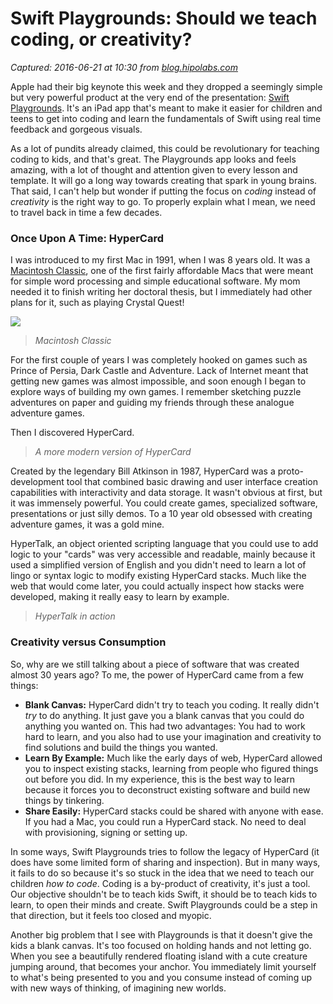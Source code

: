 # Swift Playgrounds: Should we teach coding, or creativity?

_Captured: 2016-06-21 at 10:30 from [blog.hipolabs.com](https://blog.hipolabs.com/swift-playgrounds-should-we-teach-coding-or-creativity-3dcc6a288816#.ij6zyf7n1)_

Apple had their big keynote this week and they dropped a seemingly simple but very powerful product at the very end of the presentation: [Swift Playgrounds](http://www.apple.com/swift/playgrounds/). It's an iPad app that's meant to make it easier for children and teens to get into coding and learn the fundamentals of Swift using real time feedback and gorgeous visuals.

As a lot of pundits already claimed, this could be revolutionary for teaching coding to kids, and that's great. The Playgrounds app looks and feels amazing, with a lot of thought and attention given to every lesson and template. It will go a long way towards creating that spark in young brains. That said, I can't help but wonder if putting the focus on _coding_ instead of _creativity_ is the right way to go. To properly explain what I mean, we need to travel back in time a few decades.

### Once Upon A Time: HyperCard

I was introduced to my first Mac in 1991, when I was 8 years old. It was a [Macintosh Classic](https://en.wikipedia.org/wiki/Macintosh_Classic), one of the first fairly affordable Macs that were meant for simple word processing and simple educational software. My mom needed it to finish writing her doctoral thesis, but I immediately had other plans for it, such as playing Crystal Quest!

![](https://cdn-images-1.medium.com/max/800/0*AvLP3-oPb-fVEun_.)

> _Macintosh Classic_

For the first couple of years I was completely hooked on games such as Prince of Persia, Dark Castle and Adventure. Lack of Internet meant that getting new games was almost impossible, and soon enough I began to explore ways of building my own games. I remember sketching puzzle adventures on paper and guiding my friends through these analogue adventure games.

Then I discovered HyperCard.

> _A more modern version of HyperCard_

Created by the legendary Bill Atkinson in 1987, HyperCard was a proto-development tool that combined basic drawing and user interface creation capabilities with interactivity and data storage. It wasn't obvious at first, but it was immensely powerful. You could create games, specialized software, presentations or just silly demos. To a 10 year old obsessed with creating adventure games, it was a gold mine.

HyperTalk, an object oriented scripting language that you could use to add logic to your "cards" was very accessible and readable, mainly because it used a simplified version of English and you didn't need to learn a lot of lingo or syntax logic to modify existing HyperCard stacks. Much like the web that would come later, you could actually inspect how stacks were developed, making it really easy to learn by example.

> _HyperTalk in action_

### Creativity versus Consumption

So, why are we still talking about a piece of software that was created almost 30 years ago? To me, the power of HyperCard came from a few things:

  * **Blank Canvas:** HyperCard didn't try to teach you coding. It really didn't _try_ to do anything. It just gave you a blank canvas that you could do anything you wanted on. This had two advantages: You had to work hard to learn, and you also had to use your imagination and creativity to find solutions and build the things you wanted.
  * **Learn By Example:** Much like the early days of web, HyperCard allowed you to inspect existing stacks, learning from people who figured things out before you did. In my experience, this is the best way to learn because it forces you to deconstruct existing software and build new things by tinkering.
  * **Share Easily:** HyperCard stacks could be shared with anyone with ease. If you had a Mac, you could run a HyperCard stack. No need to deal with provisioning, signing or setting up.

In some ways, Swift Playgrounds tries to follow the legacy of HyperCard (it does have some limited form of sharing and inspection). But in many ways, it fails to do so because it's so stuck in the idea that we need to teach our children _how to code_. Coding is a by-product of creativity, it's just a tool. Our objective shouldn't be to teach kids Swift, it should be to teach kids to learn, to open their minds and create. Swift Playgrounds could be a step in that direction, but it feels too closed and myopic.

Another big problem that I see with Playgrounds is that it doesn't give the kids a blank canvas. It's too focused on holding hands and not letting go. When you see a beautifully rendered floating island with a cute creature jumping around, that becomes your anchor. You immediately limit yourself to what's being presented to you and you consume instead of coming up with new ways of thinking, of imagining new worlds.
